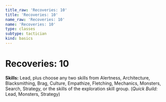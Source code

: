```yaml
---
title_raw: 'Recoveries: 10'
title: 'Recoveries: 10'
name_raw: 'Recoveries: 10'
name: 'Recoveries: 10'
type: classes
subtype: tactician
kind: basics
---
```


# Recoveries: 10

**Skills:** Lead, plus choose any two skills from Alertness, Architecture, Blacksmithing, Brag, Culture, Empathize, Fletching, Mechanics, Monsters, Search, Strategy, or the skills of the exploration skill group. (*Quick Build:* Lead, Monsters, Strategy)
